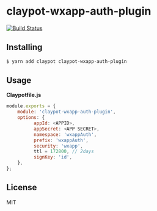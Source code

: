 # claypot-wxapp-auth-plugin

[![Build Status](https://travis-ci.org/cantonjs/claypot-wxapp-auth-plugin.svg?branch=master)](https://travis-ci.org/cantonjs/claypot-wxapp-auth-plugin)

## Installing

```bash
$ yarn add claypot claypot-wxapp-auth-plugin
```

## Usage

**Claypotfile.js**

```js
module.exports = {
    module: 'claypot-wxapp-auth-plugin',
    options: {
          appId: <APPID>,
          appSecret: <APP SECRET>,
          namespace: 'wxappAuth',
          prefix: 'wxappAuth',
          security: 'wxapp',
          ttl = 172800, // 2days
          signKey: 'id',
    },
};
```

## License

MIT
